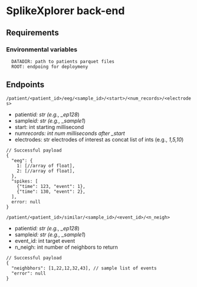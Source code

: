 # SplikeXplorer back-end

## Requirements

### Environmental variables

```
  DATADIR: path to patients parquet files
  ROOT: endpoing for deploymeny
```

## Endpoints

`/patient/<patient_id>/eeg/<sample_id>/<start>/<num_records>/<electrodes>`

- patient*id: str (e.g., \_ep128*)
- sample*id: str (e.g., \_sample1*)
- start: int starting millisecond
- num*records: int num milliseconds after \_start*
- electrodes: str electrodes of interest as concat list of ints (e.g., _1,5,10_)

```
// Successful payload
{
  "eeg": {
    1: [//array of float],
    2: [//array of float],
  },
  "spikes: [
    {"time": 123, "event": 1},
    {"time": 130, "event": 2},
  ],
  error: null
}
```

`/patient/<patient_id>/similar/<sample_id>/<event_id>/<n_neigh>`

- patient*id: str (e.g., \_ep128*)
- sample*id: str (e.g., \_sample1*)
- event_id: int target event
- n_neigh: int number of neighbors to return

```
// Successful payload
{
  "neighbhors": [1,22,12,32,43], // sample list of events
  "error": null
}
```
